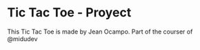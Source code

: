 # Tic Tac Toe - Proyect 

This Tic Tac Toe is made by Jean Ocampo. 
Part of the courser of @midudev
